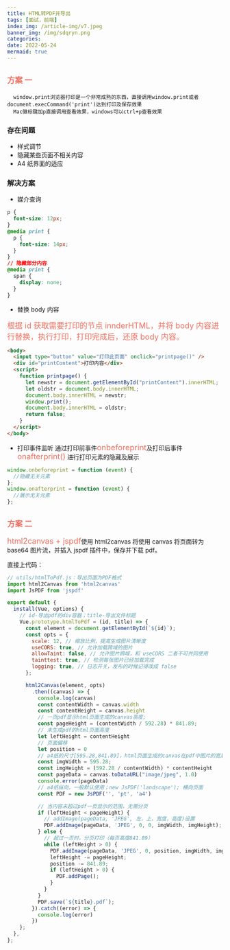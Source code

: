 ```yaml
---
title: HTML转PDF并导出
tags: [面试，前端]
index_img: /article-img/v7.jpeg
banner_img: /img/sdqryn.png
categories:
date: 2022-05-24
mermaid: true
---
```


## <font color="#ef7060" size=4 face="">方案 一 </font>
  <!-- more -->
```
  window.print浏览器打印是一个非常成熟的东西，直接调用window.print或者document.execCommand('print')达到打印及保存效果
  Mac徽标键加p直接调用查看效果，windows可以ctrl+p查看效果

```

### 存在问题

- 样式调节
- 隐藏某些页面不相关内容
- A4 纸界面的适应

### 解决方案

- 媒介查询

```css
p {
  font-size: 12px;
}
@media print {
  p {
    font-size: 14px;
  }
}
// 隐藏部分内容
@media print {
  span {
    display: none;
  }
}
```

- 替换 body 内容

<font color="#ef7060" size=4 face="">根据 id 获取需要打印的节点 innderHTML，并将 body 内容进行替换，执行打印，打印完成后，还原 body 内容。</font>

```html
<body>
  <input type="button" value="打印此页面" onclick="printpage()" />
  <div id="printContent">打印内容</div>
  <script>
    function printpage() {
      let newstr = document.getElementById("printContent").innerHTML;
      let oldstr = document.body.innerHTML;
      document.body.innerHTML = newstr;
      window.print();
      document.body.innerHTML = oldstr;
      return false;
    }
  </script>
</body>
```

- 打印事件监听
  通过打印前事件<font color="#ef7060" size=4 face="">onbeforeprint</font>及打印后事件<font color="#ef7060" size=4 face="">onafterprint()</font> 进行打印元素的隐藏及展示

```js
window.onbeforeprint = function (event) {
  //隐藏无关元素
};
window.onafterprint = function (event) {
  //展示无关元素
};
```

## <font color="#ef7060" size=4 face="">方案 二 </font>

<font color="#ef7060" size=4 face=""> html2canvas + jspdf</font>使用 html2canvas 将使用 canvas 将页面转为 base64 图片流，并插入 jspdf 插件中，保存并下载 pdf。

直接上代码：

```js
// utils/htmlToPdf.js：导出页面为PDF格式
import html2Canvas from 'html2canvas'
import JsPDF from 'jspdf'

export default {
  install(Vue, options) {
    // id-导出pdf的div容器；title-导出文件标题
    Vue.prototype.htmlToPdf = (id, title) => {
      const element = document.getElementById(`${id}`);
      const opts = {
        scale: 12, // 缩放比例，提高生成图片清晰度
        useCORS: true, // 允许加载跨域的图片
        allowTaint: false, // 允许图片跨域，和 useCORS 二者不可共同使用
        tainttest: true, // 检测每张图片已经加载完成
        logging: true, // 日志开关，发布的时候记得改成 false
      };

      html2Canvas(element, opts)
        .then((canvas) => {
          console.log(canvas)
          const contentWidth = canvas.width
          const contentHeight = canvas.height
          // 一页pdf显示html页面生成的canvas高度;
          const pageHeight = (contentWidth / 592.28) * 841.89;
          // 未生成pdf的html页面高度
          let leftHeight = contentHeight
          // 页面偏移
          let position = 0
          // a4纸的尺寸[595.28,841.89]，html页面生成的canvas在pdf中图片的宽高
          const imgWidth = 595.28;
          const imgHeight = (592.28 / contentWidth) * contentHeight
          const pageData = canvas.toDataURL("image/jpeg", 1.0)
          console.error(pageData)
          // a4纸纵向，一般默认使用；new JsPDF('landscape'); 横向页面
          const PDF = new JsPDF('', 'pt', 'a4')

          // 当内容未超过pdf一页显示的范围，无需分页
          if (leftHeight < pageHeight) {
            // addImage(pageData, 'JPEG', 左，上，宽度，高度)设置
            PDF.addImage(pageData, 'JPEG', 0, 0, imgWidth, imgHeight);
          } else {
            // 超过一页时，分页打印（每页高度841.89）
            while (leftHeight > 0) {
              PDF.addImage(pageData, 'JPEG', 0, position, imgWidth, imgHeight);
              leftHeight -= pageHeight;
              position -= 841.89;
              if (leftHeight > 0) {
                PDF.addPage();
              }
            }
          }
          PDF.save(`${title}.pdf`);
        }).catch((error) => {
          console.log(error)
        })
    };
  },
};
```
